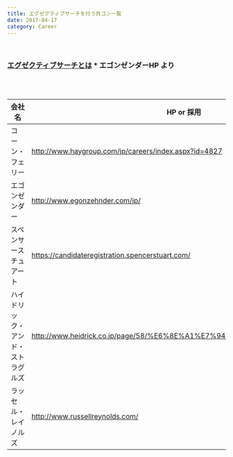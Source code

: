 ```yaml
---
title: エグゼグティブサーチを行う外コン一覧
date: 2017-04-17
category: Career
---
```


<br/>





### <a href="http://www.egonzehnder.com/jp/our-services/client-services/executive-search.html">エグゼクティブサーチとは</a>   * エゴンゼンダーHP より
<br/>
<br/>


| 会社名                                               | HP or 採用                                                             |
|------------------------------------------------------|------------------------------------------------------------------------|
| コーン・フェリー | http://www.haygroup.com/jp/careers/index.aspx?id=4827                  |
| エゴンゼンダー                                       | http://www.egonzehnder.com/jp/                                         |
| スペンサースチュアート                               | https://candidateregistration.spencerstuart.com/                       |
| ハイドリック・アンド・ストラグルズ                   | http://www.heidrick.co.jp/page/58/%E6%8E%A1%E7%94%A8%E6%83%85%E5%A0%B1 |
| ラッセル・レイノルズ                                 | http://www.russellreynolds.com/                                        |

<br/>
<br/>